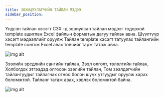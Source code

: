 ```yaml
---
title: ЗОХИЦУУЛАГЧИЙН ТАЙЛАН МЭДЭЭ
sidebar_position: 
---
```

Үндсэн тайлан хэсэгт СЗХ -д зориулсан тайлан мэдээг тодорхой template ашиглан Excel файлын форматын дагуу тайлан авна. Шүүлтүүр хэсэгт мэдээллийг оруулж Тайлан template хэсэгт татуулах тайлангийн template сонгож Excel авах товчийг тарж татаж авна. 


![img alt](/img/image-44.png)

Зээлийн эрсдлийн сангийн тайлан, Зээл олголт, төлөлтийн тайлан, Холбогдох этгээдэд олгосон зээлийн тайлан, Том зээлдэгчийн тайлангуудыг  тайлагнах огноо болон шүүх утгуудыг оруулж харах боломжтой.  Тайланг татаж авах, хэвлэх боломжтой байна.  
 
 
![img alt](/img/image-45.png)